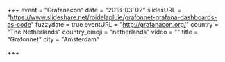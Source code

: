 +++
event = "Grafanacon"
date = "2018-03-02"
slidesURL = "https://www.slideshare.net/roidelapluie/grafonnet-grafana-dashboards-as-code"
fuzzydate = true
eventURL = "http://grafanacon.org/"
country = "The Netherlands"
country_emoji = "netherlands"
video = ""
title = "Grafonnet"
city = "Amsterdam"

+++

